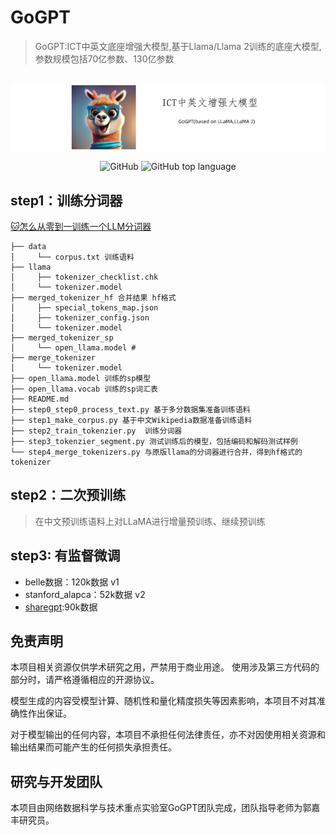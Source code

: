 # GoGPT

> GoGPT:ICT中英文底座增强大模型,基于Llama/Llama 2训练的底座大模型,参数规模包括70亿参数、130亿参数

<p align="center">
    <br>
    <img src="resources/assets/gogpt-banner-tou.png" width="600"/>
    <br>
</p>
<p align="center">
    <img alt="GitHub" src="https://img.shields.io/github/license/ymcui/Chinese-LLaMA-Alpaca.svg?color=blue&style=flat-square">
    <img alt="GitHub top language" src="https://img.shields.io/github/languages/top/ymcui/Chinese-LLaMA-Alpaca">
</p>

> 

## step1：训练分词器

[🐱怎么从零到一训练一个LLM分词器](https://github.com/yanqiangmiffy/how-to-train-tokenizer)

```text
├── data
│     └── corpus.txt 训练语料
├── llama
│     ├── tokenizer_checklist.chk
│     └── tokenizer.model
├── merged_tokenizer_hf 合并结果 hf格式
│     ├── special_tokens_map.json
│     ├── tokenizer_config.json
│     └── tokenizer.model
├── merged_tokenizer_sp
│     └── open_llama.model # 
├── merge_tokenizer
│     └── tokenizer.model
├── open_llama.model 训练的sp模型
├── open_llama.vocab 训练的sp词汇表
├── README.md
├── step0_step0_process_text.py 基于多分数据集准备训练语料
├── step1_make_corpus.py 基于中文Wikipedia数据准备训练语料
├── step2_train_tokenzier.py  训练分词器
├── step3_tokenzier_segment.py 测试训练后的模型，包括编码和解码测试样例
└── step4_merge_tokenizers.py 与原版llama的分词器进行合并，得到hf格式的tokenizer

```

## step2：二次预训练

> 在中文预训练语料上对LLaMA进行增量预训练、继续预训练

## step3: 有监督微调

- belle数据：120k数据  v1
- stanford_alapca：52k数据 v2
- [sharegpt](data%2Ffinetune%2Fsharegpt):90k数据

## 免责声明

本项目相关资源仅供学术研究之用，严禁用于商业用途。 使用涉及第三方代码的部分时，请严格遵循相应的开源协议。

模型生成的内容受模型计算、随机性和量化精度损失等因素影响，本项目不对其准确性作出保证。

对于模型输出的任何内容，本项目不承担任何法律责任，亦不对因使用相关资源和输出结果而可能产生的任何损失承担责任。

## 研究与开发团队


本项目由网络数据科学与技术重点实验室GoGPT团队完成，团队指导老师为郭嘉丰研究员。

